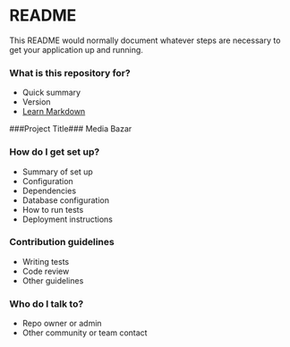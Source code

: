 # README #


This README would normally document whatever steps are necessary to get your application up and running.

### What is this repository for? ###

* Quick summary
* Version
* [Learn Markdown](https://bitbucket.org/tutorials/markdowndemo)

###Project Title###
Media Bazar

### How do I get set up? ###

* Summary of set up
* Configuration
* Dependencies
* Database configuration
* How to run tests
* Deployment instructions

### Contribution guidelines ###

* Writing tests 
* Code review
* Other guidelines

### Who do I talk to? ###

* Repo owner or admin
* Other community or team contact
